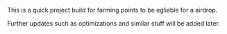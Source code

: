 This is a quick project build for farming points to be egliable for a airdrop.


Further updates such as optimizations and similar stuff will be added later.